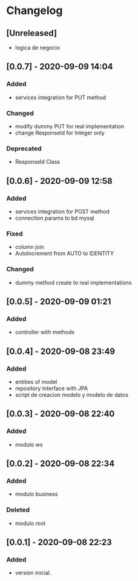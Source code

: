 # Changelog

## [Unreleased]
- logica de negocio

## [0.0.7] - 2020-09-09 14:04
### Added
- services integration for PUT method

### Changed
- modify dummy PUT for real implementation
- change ResponseId for Integer only

### Deprecated
- ResponseId Class

## [0.0.6] - 2020-09-09 12:58
### Added
- services integration for POST method
- connection params to bd mysql

### Fixed
- column join
- AutoIncrement from AUTO to IDENTITY

### Changed
- dummy method create to real implementations

## [0.0.5] - 2020-09-09 01:21
### Added
- controller with methods

## [0.0.4] - 2020-09-08 23:49
### Added
- entities of model
- repository Interface with JPA
- script de creacion modelo y modelo de datos

## [0.0.3] - 2020-09-08 22:40
### Added
- modulo ws

## [0.0.2] - 2020-09-08 22:34
### Added
- modulo business

### Deleted
- modulo root

## [0.0.1] - 2020-09-08 22:23
### Added
- version inicial.
